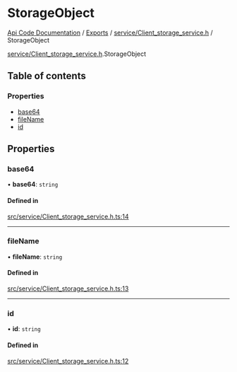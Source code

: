 # StorageObject
 
[Api Code Documentation](../README.md) / [Exports](../modules.md) / [service/Client\_storage\_service.h](../modules/service_Client_storage_service_h.md) / StorageObject

[service/Client_storage_service.h](../modules/service_Client_storage_service_h.md).StorageObject

## Table of contents

### Properties

- [base64](service_Client_storage_service_h.StorageObject.md#base64)
- [fileName](service_Client_storage_service_h.StorageObject.md#filename)
- [id](service_Client_storage_service_h.StorageObject.md#id)

## Properties

### base64

• **base64**: `string`

#### Defined in

[src/service/Client_storage_service.h.ts:14](https://github.com/openkfw/TruBudget/blob/95e6f8a/api/src/service/Client_storage_service.h.ts#L14)

___

### fileName

• **fileName**: `string`

#### Defined in

[src/service/Client_storage_service.h.ts:13](https://github.com/openkfw/TruBudget/blob/95e6f8a/api/src/service/Client_storage_service.h.ts#L13)

___

### id

• **id**: `string`

#### Defined in

[src/service/Client_storage_service.h.ts:12](https://github.com/openkfw/TruBudget/blob/95e6f8a/api/src/service/Client_storage_service.h.ts#L12)

